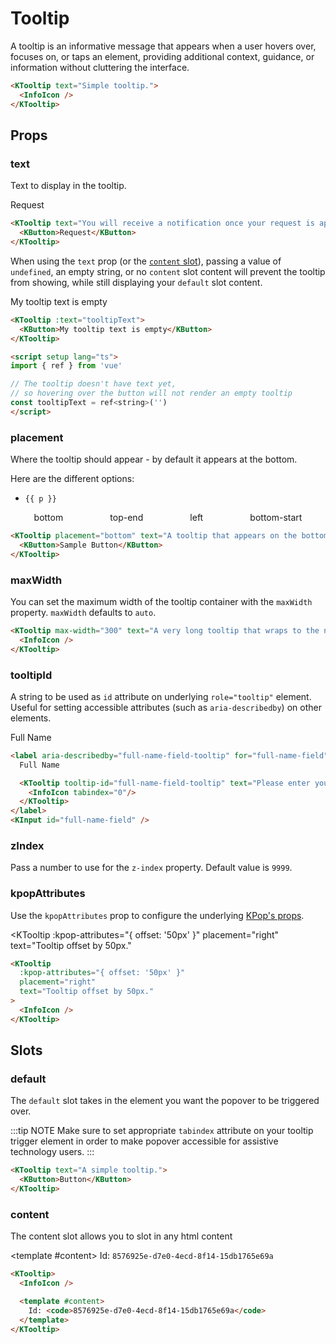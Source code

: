 # Tooltip

A tooltip is an informative message that appears when a user hovers over, focuses on, or taps an element, providing additional context, guidance, or information without cluttering the interface.

<KTooltip text="Simple tooltip.">
  <InfoIcon />
</KTooltip>

```html
<KTooltip text="Simple tooltip.">
  <InfoIcon />
</KTooltip>
```

## Props

### text

Text to display in the tooltip.

<KTooltip text="You will receive a notification once your request is approved.">
  <KButton>Request</KButton>
</KTooltip>

```html
<KTooltip text="You will receive a notification once your request is approved.">
  <KButton>Request</KButton>
</KTooltip>
```

When using the `text` prop (or the [`content` slot](#content)), passing a value of `undefined`, an empty string, or no `content` slot content will prevent the tooltip from showing, while still displaying your `default` slot content.

<KTooltip text="">
  <KButton>My tooltip text is empty</KButton>
</KTooltip>

```html
<KTooltip :text="tooltipText">
  <KButton>My tooltip text is empty</KButton>
</KTooltip>

<script setup lang="ts">
import { ref } from 'vue'

// The tooltip doesn't have text yet,
// so hovering over the button will not render an empty tooltip
const tooltipText = ref<string>('')
</script>
```

### placement

Where the tooltip should appear - by default it appears at the bottom.

Here are the different options:

<ul>
  <li
    v-for="p in PopPlacementsArray"
    :key="p">
    <code>{{ p }}</code>
  </li>
</ul>

<div class="tooltip-container">
  <KTooltip placement="bottom" text="A tooltip that appears on the bottom.">
    <KButton>bottom</KButton>
  </KTooltip>
  <KTooltip placement="top-end" text="A tooltip that appears on the top.">
    <KButton>top-end</KButton>
  </KTooltip>
  <KTooltip placement="left" text="A tooltip that appears on the left.">
    <KButton>left</KButton>
  </KTooltip>
  <KTooltip placement="bottom-start" text="A tooltip that appears on the bottom.">
    <KButton>bottom-start</KButton>
  </KTooltip>
</div>

```html
<KTooltip placement="bottom" text="A tooltip that appears on the bottom.">
  <KButton>Sample Button</KButton>
</KTooltip>
```

### maxWidth

You can set the maximum width of the tooltip container with the `maxWidth` property. `maxWidth` defaults to `auto`.

<KTooltip max-width="300" text="A very long tooltip that wraps to the next line. Lorem ipsum dolor sit amet, consectetur adipiscing elit, sed do eiusmod tempor incididunt ut labore et dolore magna aliqua.">
  <InfoIcon />
</KTooltip>

```html
<KTooltip max-width="300" text="A very long tooltip that wraps to the next line. Lorem ipsum dolor sit amet, consectetur adipiscing elit, sed do eiusmod tempor incididunt ut labore et dolore magna aliqua.">
  <InfoIcon />
</KTooltip>
```

### tooltipId

A string to be used as `id` attribute on underlying `role="tooltip"` element. Useful for setting accessible attributes (such as `aria-describedby`) on other elements.

<label aria-describedby="full-name-field-tooltip" for="full-name-field" class="example-label">
  Full Name

  <KTooltip tooltip-id="full-name-field-tooltip" text="Please enter your full name as it appears in government documents.">
    <InfoIcon tabindex="0"/>
  </KTooltip>
</label>
<KInput id="full-name-field" />

```html
<label aria-describedby="full-name-field-tooltip" for="full-name-field">
  Full Name

  <KTooltip tooltip-id="full-name-field-tooltip" text="Please enter your full name as it appears in government documents.">
    <InfoIcon tabindex="0"/>
  </KTooltip>
</label>
<KInput id="full-name-field" />
```

### zIndex

Pass a number to use for the `z-index` property. Default value is `9999`.

### kpopAttributes

Use the `kpopAttributes` prop to configure the underlying [KPop's props](/components/popover).

<KTooltip
  :kpop-attributes="{ offset: '50px' }"
  placement="right"
  text="Tooltip offset by 50px."
>
  <InfoIcon />
</KTooltip>

```html
<KTooltip
  :kpop-attributes="{ offset: '50px' }"
  placement="right"
  text="Tooltip offset by 50px."
>
  <InfoIcon />
</KTooltip>
```

## Slots

### default

The `default` slot takes in the element you want the popover to be triggered over.

:::tip NOTE
Make sure to set appropriate `tabindex` attribute on your tooltip trigger element in order to make popover accessible for assistive technology users.
:::

```html
<KTooltip text="A simple tooltip.">
  <KButton>Button</KButton>
</KTooltip>
```

### content

The content slot allows you to slot in any html content

<KTooltip>
  <InfoIcon />

  <template #content>
    Id: <code>8576925e-d7e0-4ecd-8f14-15db1765e69a</code>
  </template>
</KTooltip>

```html
<KTooltip>
  <InfoIcon />

  <template #content>
    Id: <code>8576925e-d7e0-4ecd-8f14-15db1765e69a</code>
  </template>
</KTooltip>
```

<script setup lang="ts">
import { InfoIcon } from '@kong/icons'
import { PopPlacementsArray } from '@/types'
</script>

<style lang="scss" scoped>
.tooltip-container {
  display: flex;
  justify-content: space-around;
}

.example-label {
  display: flex;
  gap: $kui-space-40;
  margin-bottom: $kui-space-40;
}
</style>
